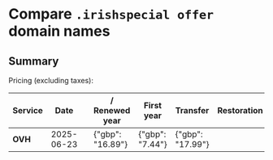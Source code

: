# Compare `.irishspecial offer` domain names

## Summary

Pricing (excluding taxes):

| Service | Date |  | / Renewed year | First year | Transfer | Restoration |
|--|--|--|--|--|--|--|
| **OVH** | 2025-06-23 |  | {"gbp": "16.89"} | {"gbp": "7.44"} | {"gbp": "17.99"} |  |
